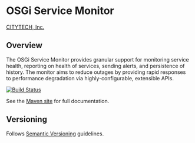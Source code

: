 # OSGi Service Monitor

[CITYTECH, Inc.](http://www.citytechinc.com)

## Overview

The OSGi Service Monitor provides granular support for monitoring service health, reporting on health of services, sending alerts, and persistence of history. The monitor aims to reduce outages by providing rapid responses to performance degradation via highly-configurable, extensible APIs.

[![Build Status](https://travis-ci.org/Citytechinc/osgi-service-monitor.png?branch=develop)](https://travis-ci.org/Citytechinc/osgi-service-monitor)

See the [Maven site](http://code.citytechinc.com/osgi-service-monitor) for full documentation.

## Versioning

Follows [Semantic Versioning](http://semver.org/) guidelines.
